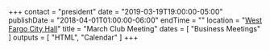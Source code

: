 +++
contact = "president"
date = "2019-03-19T19:00:00-05:00"
publishDate = "2018-04-01T01:00:00-06:00"
endTime = ""
location = "[West Fargo City Hall](/places/west-fargo-city-hall/)"
title = "March Club Meeting"
dates = [ "Business Meetings" ]
outputs = [ "HTML", "Calendar" ]
+++
